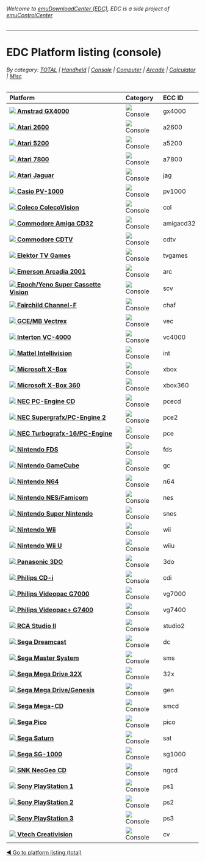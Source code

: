 ###### Welcome to [emuDownloadCenter (EDC)](https://github.com/PhoenixInteractiveNL/emuDownloadCenter/wiki/), EDC is a side project of [emuControlCenter](https://github.com/PhoenixInteractiveNL/emuControlCenter/wiki/)
***
# EDC Platform listing (console)

###### By category: [TOTAL](https://github.com/PhoenixInteractiveNL/emuDownloadCenter/wiki/EDC-Platform-List) | [Handheld](https://github.com/PhoenixInteractiveNL/emuDownloadCenter/wiki/EDC-Platform-List-Handheld) | [Console](https://github.com/PhoenixInteractiveNL/emuDownloadCenter/wiki/EDC-Platform-List-Console) | [Computer](https://github.com/PhoenixInteractiveNL/emuDownloadCenter/wiki/EDC-Platform-List-Computer) | [Arcade](https://github.com/PhoenixInteractiveNL/emuDownloadCenter/wiki/EDC-Platform-List-Arcade) | [Calculator](https://github.com/PhoenixInteractiveNL/emuDownloadCenter/wiki/EDC-Platform-List-Calculator) | [Misc](https://github.com/PhoenixInteractiveNL/emuDownloadCenter/wiki/EDC-Platform-List-Misc)

| Platform | Category | ECC ID |
|:---------|:---------|:-------|
| [![](https://raw.githubusercontent.com/wiki/PhoenixInteractiveNL/emuDownloadCenter/images_platform/ecc_gx4000_nav.png) **Amstrad GX4000**](https://github.com/PhoenixInteractiveNL/emuDownloadCenter/wiki/Platform-gx4000) | ![](https://raw.githubusercontent.com/wiki/PhoenixInteractiveNL/emuDownloadCenter/images_misc/icon_gamepad_24.png) Console | gx4000 |
| [![](https://raw.githubusercontent.com/wiki/PhoenixInteractiveNL/emuDownloadCenter/images_platform/ecc_a2600_nav.png) **Atari 2600**](https://github.com/PhoenixInteractiveNL/emuDownloadCenter/wiki/Platform-a2600) | ![](https://raw.githubusercontent.com/wiki/PhoenixInteractiveNL/emuDownloadCenter/images_misc/icon_gamepad_24.png) Console | a2600 |
| [![](https://raw.githubusercontent.com/wiki/PhoenixInteractiveNL/emuDownloadCenter/images_platform/ecc_a5200_nav.png) **Atari 5200**](https://github.com/PhoenixInteractiveNL/emuDownloadCenter/wiki/Platform-a5200) | ![](https://raw.githubusercontent.com/wiki/PhoenixInteractiveNL/emuDownloadCenter/images_misc/icon_gamepad_24.png) Console | a5200 |
| [![](https://raw.githubusercontent.com/wiki/PhoenixInteractiveNL/emuDownloadCenter/images_platform/ecc_a7800_nav.png) **Atari 7800**](https://github.com/PhoenixInteractiveNL/emuDownloadCenter/wiki/Platform-a7800) | ![](https://raw.githubusercontent.com/wiki/PhoenixInteractiveNL/emuDownloadCenter/images_misc/icon_gamepad_24.png) Console | a7800 |
| [![](https://raw.githubusercontent.com/wiki/PhoenixInteractiveNL/emuDownloadCenter/images_platform/ecc_jag_nav.png) **Atari Jaguar**](https://github.com/PhoenixInteractiveNL/emuDownloadCenter/wiki/Platform-jag) | ![](https://raw.githubusercontent.com/wiki/PhoenixInteractiveNL/emuDownloadCenter/images_misc/icon_gamepad_24.png) Console | jag |
| [![](https://raw.githubusercontent.com/wiki/PhoenixInteractiveNL/emuDownloadCenter/images_platform/ecc_pv1000_nav.png) **Casio PV-1000**](https://github.com/PhoenixInteractiveNL/emuDownloadCenter/wiki/Platform-pv1000) | ![](https://raw.githubusercontent.com/wiki/PhoenixInteractiveNL/emuDownloadCenter/images_misc/icon_gamepad_24.png) Console | pv1000 |
| [![](https://raw.githubusercontent.com/wiki/PhoenixInteractiveNL/emuDownloadCenter/images_platform/ecc_col_nav.png) **Coleco ColecoVision**](https://github.com/PhoenixInteractiveNL/emuDownloadCenter/wiki/Platform-col) | ![](https://raw.githubusercontent.com/wiki/PhoenixInteractiveNL/emuDownloadCenter/images_misc/icon_gamepad_24.png) Console | col |
| [![](https://raw.githubusercontent.com/wiki/PhoenixInteractiveNL/emuDownloadCenter/images_platform/ecc_amigacd32_nav.png) **Commodore Amiga CD32**](https://github.com/PhoenixInteractiveNL/emuDownloadCenter/wiki/Platform-amigacd32) | ![](https://raw.githubusercontent.com/wiki/PhoenixInteractiveNL/emuDownloadCenter/images_misc/icon_gamepad_24.png) Console | amigacd32 |
| [![](https://raw.githubusercontent.com/wiki/PhoenixInteractiveNL/emuDownloadCenter/images_platform/ecc_cdtv_nav.png) **Commodore CDTV**](https://github.com/PhoenixInteractiveNL/emuDownloadCenter/wiki/Platform-cdtv) | ![](https://raw.githubusercontent.com/wiki/PhoenixInteractiveNL/emuDownloadCenter/images_misc/icon_gamepad_24.png) Console | cdtv |
| [![](https://raw.githubusercontent.com/wiki/PhoenixInteractiveNL/emuDownloadCenter/images_platform/ecc_tvgames_nav.png) **Elektor TV Games**](https://github.com/PhoenixInteractiveNL/emuDownloadCenter/wiki/Platform-tvgames) | ![](https://raw.githubusercontent.com/wiki/PhoenixInteractiveNL/emuDownloadCenter/images_misc/icon_gamepad_24.png) Console | tvgames |
| [![](https://raw.githubusercontent.com/wiki/PhoenixInteractiveNL/emuDownloadCenter/images_platform/ecc_arc_nav.png) **Emerson Arcadia 2001**](https://github.com/PhoenixInteractiveNL/emuDownloadCenter/wiki/Platform-arc) | ![](https://raw.githubusercontent.com/wiki/PhoenixInteractiveNL/emuDownloadCenter/images_misc/icon_gamepad_24.png) Console | arc |
| [![](https://raw.githubusercontent.com/wiki/PhoenixInteractiveNL/emuDownloadCenter/images_platform/ecc_scv_nav.png) **Epoch/Yeno Super Cassette Vision**](https://github.com/PhoenixInteractiveNL/emuDownloadCenter/wiki/Platform-scv) | ![](https://raw.githubusercontent.com/wiki/PhoenixInteractiveNL/emuDownloadCenter/images_misc/icon_gamepad_24.png) Console | scv |
| [![](https://raw.githubusercontent.com/wiki/PhoenixInteractiveNL/emuDownloadCenter/images_platform/ecc_chaf_nav.png) **Fairchild Channel-F**](https://github.com/PhoenixInteractiveNL/emuDownloadCenter/wiki/Platform-chaf) | ![](https://raw.githubusercontent.com/wiki/PhoenixInteractiveNL/emuDownloadCenter/images_misc/icon_gamepad_24.png) Console | chaf |
| [![](https://raw.githubusercontent.com/wiki/PhoenixInteractiveNL/emuDownloadCenter/images_platform/ecc_vec_nav.png) **GCE/MB Vectrex**](https://github.com/PhoenixInteractiveNL/emuDownloadCenter/wiki/Platform-vec) | ![](https://raw.githubusercontent.com/wiki/PhoenixInteractiveNL/emuDownloadCenter/images_misc/icon_gamepad_24.png) Console | vec |
| [![](https://raw.githubusercontent.com/wiki/PhoenixInteractiveNL/emuDownloadCenter/images_platform/ecc_vc4000_nav.png) **Interton VC-4000**](https://github.com/PhoenixInteractiveNL/emuDownloadCenter/wiki/Platform-vc4000) | ![](https://raw.githubusercontent.com/wiki/PhoenixInteractiveNL/emuDownloadCenter/images_misc/icon_gamepad_24.png) Console | vc4000 |
| [![](https://raw.githubusercontent.com/wiki/PhoenixInteractiveNL/emuDownloadCenter/images_platform/ecc_int_nav.png) **Mattel Intellivision**](https://github.com/PhoenixInteractiveNL/emuDownloadCenter/wiki/Platform-int) | ![](https://raw.githubusercontent.com/wiki/PhoenixInteractiveNL/emuDownloadCenter/images_misc/icon_gamepad_24.png) Console | int |
| [![](https://raw.githubusercontent.com/wiki/PhoenixInteractiveNL/emuDownloadCenter/images_platform/ecc_xbox_nav.png) **Microsoft X-Box**](https://github.com/PhoenixInteractiveNL/emuDownloadCenter/wiki/Platform-xbox) | ![](https://raw.githubusercontent.com/wiki/PhoenixInteractiveNL/emuDownloadCenter/images_misc/icon_gamepad_24.png) Console | xbox |
| [![](https://raw.githubusercontent.com/wiki/PhoenixInteractiveNL/emuDownloadCenter/images_platform/ecc_xbox360_nav.png) **Microsoft X-Box 360**](https://github.com/PhoenixInteractiveNL/emuDownloadCenter/wiki/Platform-xbox360) | ![](https://raw.githubusercontent.com/wiki/PhoenixInteractiveNL/emuDownloadCenter/images_misc/icon_gamepad_24.png) Console | xbox360 |
| [![](https://raw.githubusercontent.com/wiki/PhoenixInteractiveNL/emuDownloadCenter/images_platform/ecc_pcecd_nav.png) **NEC PC-Engine CD**](https://github.com/PhoenixInteractiveNL/emuDownloadCenter/wiki/Platform-pcecd) | ![](https://raw.githubusercontent.com/wiki/PhoenixInteractiveNL/emuDownloadCenter/images_misc/icon_gamepad_24.png) Console | pcecd |
| [![](https://raw.githubusercontent.com/wiki/PhoenixInteractiveNL/emuDownloadCenter/images_platform/ecc_pce2_nav.png) **NEC Supergrafx/PC-Engine 2**](https://github.com/PhoenixInteractiveNL/emuDownloadCenter/wiki/Platform-pce2) | ![](https://raw.githubusercontent.com/wiki/PhoenixInteractiveNL/emuDownloadCenter/images_misc/icon_gamepad_24.png) Console | pce2 |
| [![](https://raw.githubusercontent.com/wiki/PhoenixInteractiveNL/emuDownloadCenter/images_platform/ecc_pce_nav.png) **NEC Turbografx-16/PC-Engine**](https://github.com/PhoenixInteractiveNL/emuDownloadCenter/wiki/Platform-pce) | ![](https://raw.githubusercontent.com/wiki/PhoenixInteractiveNL/emuDownloadCenter/images_misc/icon_gamepad_24.png) Console | pce |
| [![](https://raw.githubusercontent.com/wiki/PhoenixInteractiveNL/emuDownloadCenter/images_platform/ecc_fds_nav.png) **Nintendo FDS**](https://github.com/PhoenixInteractiveNL/emuDownloadCenter/wiki/Platform-fds) | ![](https://raw.githubusercontent.com/wiki/PhoenixInteractiveNL/emuDownloadCenter/images_misc/icon_gamepad_24.png) Console | fds |
| [![](https://raw.githubusercontent.com/wiki/PhoenixInteractiveNL/emuDownloadCenter/images_platform/ecc_gc_nav.png) **Nintendo GameCube**](https://github.com/PhoenixInteractiveNL/emuDownloadCenter/wiki/Platform-gc) | ![](https://raw.githubusercontent.com/wiki/PhoenixInteractiveNL/emuDownloadCenter/images_misc/icon_gamepad_24.png) Console | gc |
| [![](https://raw.githubusercontent.com/wiki/PhoenixInteractiveNL/emuDownloadCenter/images_platform/ecc_n64_nav.png) **Nintendo N64**](https://github.com/PhoenixInteractiveNL/emuDownloadCenter/wiki/Platform-n64) | ![](https://raw.githubusercontent.com/wiki/PhoenixInteractiveNL/emuDownloadCenter/images_misc/icon_gamepad_24.png) Console | n64 |
| [![](https://raw.githubusercontent.com/wiki/PhoenixInteractiveNL/emuDownloadCenter/images_platform/ecc_nes_nav.png) **Nintendo NES/Famicom**](https://github.com/PhoenixInteractiveNL/emuDownloadCenter/wiki/Platform-nes) | ![](https://raw.githubusercontent.com/wiki/PhoenixInteractiveNL/emuDownloadCenter/images_misc/icon_gamepad_24.png) Console | nes |
| [![](https://raw.githubusercontent.com/wiki/PhoenixInteractiveNL/emuDownloadCenter/images_platform/ecc_snes_nav.png) **Nintendo Super Nintendo**](https://github.com/PhoenixInteractiveNL/emuDownloadCenter/wiki/Platform-snes) | ![](https://raw.githubusercontent.com/wiki/PhoenixInteractiveNL/emuDownloadCenter/images_misc/icon_gamepad_24.png) Console | snes |
| [![](https://raw.githubusercontent.com/wiki/PhoenixInteractiveNL/emuDownloadCenter/images_platform/ecc_wii_nav.png) **Nintendo Wii**](https://github.com/PhoenixInteractiveNL/emuDownloadCenter/wiki/Platform-wii) | ![](https://raw.githubusercontent.com/wiki/PhoenixInteractiveNL/emuDownloadCenter/images_misc/icon_gamepad_24.png) Console | wii |
| [![](https://raw.githubusercontent.com/wiki/PhoenixInteractiveNL/emuDownloadCenter/images_platform/ecc_wiiu_nav.png) **Nintendo Wii U**](https://github.com/PhoenixInteractiveNL/emuDownloadCenter/wiki/Platform-wiiu) | ![](https://raw.githubusercontent.com/wiki/PhoenixInteractiveNL/emuDownloadCenter/images_misc/icon_gamepad_24.png) Console | wiiu |
| [![](https://raw.githubusercontent.com/wiki/PhoenixInteractiveNL/emuDownloadCenter/images_platform/ecc_3do_nav.png) **Panasonic 3DO**](https://github.com/PhoenixInteractiveNL/emuDownloadCenter/wiki/Platform-3do) | ![](https://raw.githubusercontent.com/wiki/PhoenixInteractiveNL/emuDownloadCenter/images_misc/icon_gamepad_24.png) Console | 3do |
| [![](https://raw.githubusercontent.com/wiki/PhoenixInteractiveNL/emuDownloadCenter/images_platform/ecc_cdi_nav.png) **Philips CD-i**](https://github.com/PhoenixInteractiveNL/emuDownloadCenter/wiki/Platform-cdi) | ![](https://raw.githubusercontent.com/wiki/PhoenixInteractiveNL/emuDownloadCenter/images_misc/icon_gamepad_24.png) Console | cdi |
| [![](https://raw.githubusercontent.com/wiki/PhoenixInteractiveNL/emuDownloadCenter/images_platform/ecc_vg7000_nav.png) **Philips Videopac G7000**](https://github.com/PhoenixInteractiveNL/emuDownloadCenter/wiki/Platform-vg7000) | ![](https://raw.githubusercontent.com/wiki/PhoenixInteractiveNL/emuDownloadCenter/images_misc/icon_gamepad_24.png) Console | vg7000 |
| [![](https://raw.githubusercontent.com/wiki/PhoenixInteractiveNL/emuDownloadCenter/images_platform/ecc_vg7400_nav.png) **Philips Videopac+ G7400**](https://github.com/PhoenixInteractiveNL/emuDownloadCenter/wiki/Platform-vg7400) | ![](https://raw.githubusercontent.com/wiki/PhoenixInteractiveNL/emuDownloadCenter/images_misc/icon_gamepad_24.png) Console | vg7400 |
| [![](https://raw.githubusercontent.com/wiki/PhoenixInteractiveNL/emuDownloadCenter/images_platform/ecc_studio2_nav.png) **RCA Studio II**](https://github.com/PhoenixInteractiveNL/emuDownloadCenter/wiki/Platform-studio2) | ![](https://raw.githubusercontent.com/wiki/PhoenixInteractiveNL/emuDownloadCenter/images_misc/icon_gamepad_24.png) Console | studio2 |
| [![](https://raw.githubusercontent.com/wiki/PhoenixInteractiveNL/emuDownloadCenter/images_platform/ecc_dc_nav.png) **Sega Dreamcast**](https://github.com/PhoenixInteractiveNL/emuDownloadCenter/wiki/Platform-dc) | ![](https://raw.githubusercontent.com/wiki/PhoenixInteractiveNL/emuDownloadCenter/images_misc/icon_gamepad_24.png) Console | dc |
| [![](https://raw.githubusercontent.com/wiki/PhoenixInteractiveNL/emuDownloadCenter/images_platform/ecc_sms_nav.png) **Sega Master System**](https://github.com/PhoenixInteractiveNL/emuDownloadCenter/wiki/Platform-sms) | ![](https://raw.githubusercontent.com/wiki/PhoenixInteractiveNL/emuDownloadCenter/images_misc/icon_gamepad_24.png) Console | sms |
| [![](https://raw.githubusercontent.com/wiki/PhoenixInteractiveNL/emuDownloadCenter/images_platform/ecc_32x_nav.png) **Sega Mega Drive 32X**](https://github.com/PhoenixInteractiveNL/emuDownloadCenter/wiki/Platform-32x) | ![](https://raw.githubusercontent.com/wiki/PhoenixInteractiveNL/emuDownloadCenter/images_misc/icon_gamepad_24.png) Console | 32x |
| [![](https://raw.githubusercontent.com/wiki/PhoenixInteractiveNL/emuDownloadCenter/images_platform/ecc_gen_nav.png) **Sega Mega Drive/Genesis**](https://github.com/PhoenixInteractiveNL/emuDownloadCenter/wiki/Platform-gen) | ![](https://raw.githubusercontent.com/wiki/PhoenixInteractiveNL/emuDownloadCenter/images_misc/icon_gamepad_24.png) Console | gen |
| [![](https://raw.githubusercontent.com/wiki/PhoenixInteractiveNL/emuDownloadCenter/images_platform/ecc_smcd_nav.png) **Sega Mega-CD**](https://github.com/PhoenixInteractiveNL/emuDownloadCenter/wiki/Platform-smcd) | ![](https://raw.githubusercontent.com/wiki/PhoenixInteractiveNL/emuDownloadCenter/images_misc/icon_gamepad_24.png) Console | smcd |
| [![](https://raw.githubusercontent.com/wiki/PhoenixInteractiveNL/emuDownloadCenter/images_platform/ecc_pico_nav.png) **Sega Pico**](https://github.com/PhoenixInteractiveNL/emuDownloadCenter/wiki/Platform-pico) | ![](https://raw.githubusercontent.com/wiki/PhoenixInteractiveNL/emuDownloadCenter/images_misc/icon_gamepad_24.png) Console | pico |
| [![](https://raw.githubusercontent.com/wiki/PhoenixInteractiveNL/emuDownloadCenter/images_platform/ecc_sat_nav.png) **Sega Saturn**](https://github.com/PhoenixInteractiveNL/emuDownloadCenter/wiki/Platform-sat) | ![](https://raw.githubusercontent.com/wiki/PhoenixInteractiveNL/emuDownloadCenter/images_misc/icon_gamepad_24.png) Console | sat |
| [![](https://raw.githubusercontent.com/wiki/PhoenixInteractiveNL/emuDownloadCenter/images_platform/ecc_sg1000_nav.png) **Sega SG-1000**](https://github.com/PhoenixInteractiveNL/emuDownloadCenter/wiki/Platform-sg1000) | ![](https://raw.githubusercontent.com/wiki/PhoenixInteractiveNL/emuDownloadCenter/images_misc/icon_gamepad_24.png) Console | sg1000 |
| [![](https://raw.githubusercontent.com/wiki/PhoenixInteractiveNL/emuDownloadCenter/images_platform/ecc_ngcd_nav.png) **SNK NeoGeo CD**](https://github.com/PhoenixInteractiveNL/emuDownloadCenter/wiki/Platform-ngcd) | ![](https://raw.githubusercontent.com/wiki/PhoenixInteractiveNL/emuDownloadCenter/images_misc/icon_gamepad_24.png) Console | ngcd |
| [![](https://raw.githubusercontent.com/wiki/PhoenixInteractiveNL/emuDownloadCenter/images_platform/ecc_ps1_nav.png) **Sony PlayStation 1**](https://github.com/PhoenixInteractiveNL/emuDownloadCenter/wiki/Platform-ps1) | ![](https://raw.githubusercontent.com/wiki/PhoenixInteractiveNL/emuDownloadCenter/images_misc/icon_gamepad_24.png) Console | ps1 |
| [![](https://raw.githubusercontent.com/wiki/PhoenixInteractiveNL/emuDownloadCenter/images_platform/ecc_ps2_nav.png) **Sony PlayStation 2**](https://github.com/PhoenixInteractiveNL/emuDownloadCenter/wiki/Platform-ps2) | ![](https://raw.githubusercontent.com/wiki/PhoenixInteractiveNL/emuDownloadCenter/images_misc/icon_gamepad_24.png) Console | ps2 |
| [![](https://raw.githubusercontent.com/wiki/PhoenixInteractiveNL/emuDownloadCenter/images_platform/ecc_ps3_nav.png) **Sony PlayStation 3**](https://github.com/PhoenixInteractiveNL/emuDownloadCenter/wiki/Platform-ps3) | ![](https://raw.githubusercontent.com/wiki/PhoenixInteractiveNL/emuDownloadCenter/images_misc/icon_gamepad_24.png) Console | ps3 |
| [![](https://raw.githubusercontent.com/wiki/PhoenixInteractiveNL/emuDownloadCenter/images_platform/ecc_cv_nav.png) **Vtech Creativision**](https://github.com/PhoenixInteractiveNL/emuDownloadCenter/wiki/Platform-cv) | ![](https://raw.githubusercontent.com/wiki/PhoenixInteractiveNL/emuDownloadCenter/images_misc/icon_gamepad_24.png) Console | cv |

[:arrow_backward: Go to platform listing (total)](https://github.com/PhoenixInteractiveNL/emuDownloadCenter/wiki/EDC-Platform-List)
